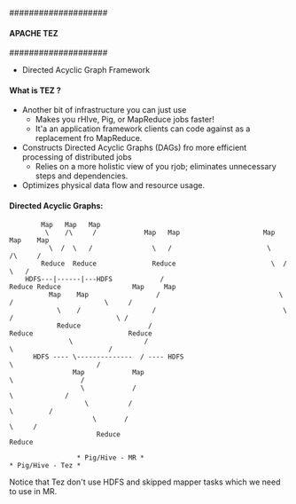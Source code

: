 ####################
#### APACHE TEZ ####
####################

- Directed Acyclic Graph Framework

#### What is TEZ ?
- Another bit of infrastructure you can just use
    * Makes you rHIve, Pig, or MapReduce jobs faster!
    * It'a an application framework clients can code against as a replacement fro MapReduce.
- Constructs Directed Acyclic Graphs (DAGs) fro more efficient processing of distributed jobs
    * Relies on a more holistic view of you rjob; eliminates unnecessary steps and dependencies.
- Optimizes physical data flow and resource usage.

#### Directed Acyclic Graphs:

            Map   Map   Map
             \    /\     /            Map   Map                     Map   Map    Map 
              \  /  \   /               \   /                        \    /\     / 
            Reduce  Reduce              Reduce                        \  /  \   /
        HDFS---|------|---HDFS            /                          Reduce Reduce                  Map     Map
              Map    Map                 /                              \     /                       \     /
                \    /                  /                                \   /                          \ /
                Reduce                 /                                 Reduce                        Reduce
                   \                  /                                       \                        /
          HDFS ---- \--------------  / ---- HDFS                                \                     /  
                    Map            Map                                            \                 /
                      \            /                                                \             /
                       \          /                                                   \         /
                         \       /                                                      \     /
                          Reduce                                                        Reduce

                     * Pig/Hive - MR *                                          * Pig/Hive - Tez *
    
   Notice that Tez don't use HDFS and skipped mapper tasks which we need to use in MR.
